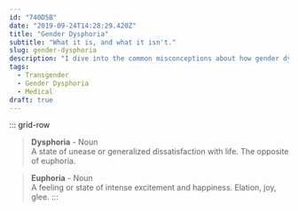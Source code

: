 ```yaml
---
id: "740D5B"
date: "2019-09-24T14:28:29.420Z"
title: "Gender Dysphoria"
subtitle: "What it is, and what it isn't."
slug: gender-dysphoria
description: "I dive into the common misconceptions about how gender dysphoria manifests and what it means to be transgender."
tags:
  - Transgender
  - Gender Dysphoria
  - Medical
draft: true
---
```


::: grid-row
> **Dysphoria** - Noun   
> A state of unease or generalized dissatisfaction with life. The opposite of euphoria.

> **Euphoria** - Noun   
> A feeling or state of intense excitement and happiness. Elation, joy, glee.
:::

